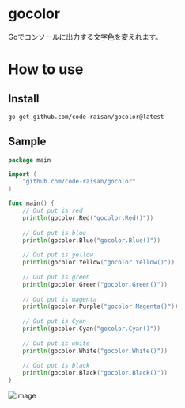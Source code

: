 # gocolor

Goでコンソールに出力する文字色を変えれます。

# How to use

## Install

```bash
go get github.com/code-raisan/gocolor@latest
```

## Sample

```go
package main

import (
	"github.com/code-raisan/gocolor"
)

func main() {
    // Out put is red
    println(gocolor.Red("gocolor.Red()"))
	
    // Out put is blue
    println(gocolor.Blue("gocolor.Blue()"))
	
    // Out put is yellow
    println(gocolor.Yellow("gocolor.Yellow()"))
	
    // Out put is green
    println(gocolor.Green("gocolor.Green()"))
	
    // Out put is magenta
    println(gocolor.Purple("gocolor.Magenta()"))
	
    // Out put is Cyan
    println(gocolor.Cyan("gocolor.Cyan()"))
	
    // Out put is white
    println(gocolor.White("gocolor.White()"))
	
    // Out put is black
    println(gocolor.Black("gocolor.Black()"))
}

```

![image](https://user-images.githubusercontent.com/67790884/169005087-cea1fecf-be46-47db-a2cb-8891b60c69b6.png)

